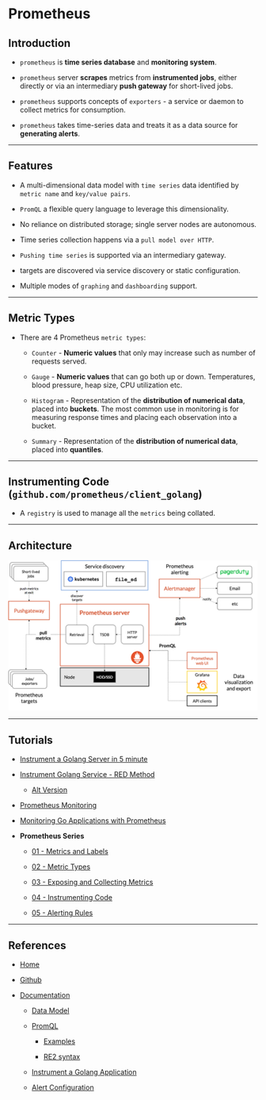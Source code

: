 # Prometheus

## Introduction

* `prometheus` is **time series database** and **monitoring system**. 

* `prometheus` server **scrapes** metrics from **instrumented jobs**, either directly or via an intermediary **push gateway** for short-lived jobs.

* `prometheus` supports concepts of `exporters` - a service or daemon to collect metrics for consumption.

* `prometheus` takes time-series data and treats it as a data source for **generating alerts**.


---

## Features

* A multi-dimensional data model with `time series` data identified by `metric name` and `key/value pairs`.

* `PromQL` a flexible query language to leverage this dimensionality.
 
* No reliance on distributed storage; single server nodes are autonomous.
 
* Time series collection happens via a `pull model over HTTP`.
 
* `Pushing time series` is supported via an intermediary gateway.

* targets are discovered via service discovery or static configuration.
 
* Multiple modes of `graphing` and `dashboarding` support.


---

## Metric Types


* There are 4 Prometheus `metric types`:

    * `Counter` - **Numeric values** that only may increase such as number of requests served.

    * `Gauge` - **Numeric values** that can go both up or down. Temperatures, blood pressure, heap size, CPU utilization etc.

    * `Histogram` - Representation of the **distribution of numerical data**, placed into **buckets**. The most common use in monitoring is for measuring response times and placing each observation into a bucket.

    * `Summary` - Representation of the **distribution of numerical data**, placed into **quantiles**.

---

## Instrumenting Code (`github.com/prometheus/client_golang`)

* A `registry` is used to manage all the `metrics` being collated.


---

## Architecture

![Prometheus Architecture](./prometheus-architecture.png)

---

## Tutorials

* [Instrument a Golang Server in 5 minute](https://medium.com/@gsisimogang/instrumenting-golang-server-in-5-min-c1c32489add3)

* [Instrument Golang Service - RED Method](https://dev.to/dzeban/instrumenting-a-go-service-for-prometheus-khp)

    * [Alt Version](https://alex.dzyoba.com/blog/go-prometheus-service/)

* [Prometheus Monitoring](https://blog.alexellis.io/prometheus-monitoring/)

* [Monitoring Go Applications with Prometheus](https://scot.coffee/2018/12/monitoring-go-applications-with-prometheus/)

* __Prometheus Series__

    * [01 - Metrics and Labels](https://blog.pvincent.io/2017/12/prometheus-blog-series-part-1-metrics-and-labels/)

    * [02 - Metric Types](https://blog.pvincent.io/2017/12/prometheus-blog-series-part-2-metric-types/)

    * [03 - Exposing and Collecting Metrics](https://blog.pvincent.io/2017/12/prometheus-blog-series-part-3-exposing-and-collecting-metrics/)

    * [04 - Instrumenting Code](https://blog.pvincent.io/2017/12/prometheus-blog-series-part-4-instrumenting-code-in-go-and-java/)

    * [05 - Alerting Rules](https://blog.pvincent.io/2017/12/prometheus-blog-series-part-5-alerting-rules/)


---

## References

* [Home](https://prometheus.io/)

* [Github](https://github.com/prometheus)

* [Documentation](https://prometheus.io/docs/introduction/overview/)

    * [Data Model](https://prometheus.io/docs/concepts/data_model/)

    * [PromQL](https://prometheus.io/docs/prometheus/latest/querying/basics/)

        * [Examples](https://prometheus.io/docs/prometheus/latest/querying/examples/)

        * [RE2 syntax](https://github.com/google/re2/wiki/Syntax)

    * [Instrument a Golang Application](https://prometheus.io/docs/guides/go-application/)

    * [Alert Configuration](https://prometheus.io/docs/alerting/configuration/)

